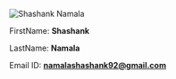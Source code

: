 
![Shashank Namala](http://i66.tinypic.com/11lio09.jpg)

FirstName: **Shashank** 

LastName:  **Namala**

Email ID: **namalashashank92@gmail.com**
